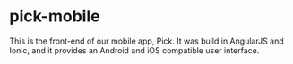 # pick-mobile
This is the front-end of our mobile app, Pick. It was build in AngularJS and Ionic, and it provides an Android and iOS compatible user interface.
